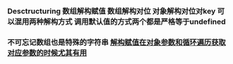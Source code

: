 ### Desctructuring 数组解构赋值 数组解构对位 对象解构对位对key 可以混用两种解构方式 调用默认值的方式两个都是严格等于undefined
### 不可忘记数组也是特殊的字符串 [解构赋值在对象参数和循环遍历获取对应参数的时候尤其有用](http://es6.ruanyifeng.com/#docs/destructuring)